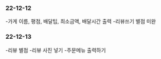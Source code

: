 ### 22-12-12
-가게 이름, 평점, 배달팁, 최소금액, 배달시간 출력
-리뷰쓰기 별점 미완

### 22-12-13
-리뷰 별점
-리뷰 사진 넣기
-주문메뉴 출력하기 


